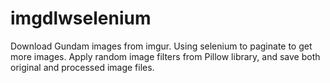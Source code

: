# imgdlwselenium
Download Gundam images from imgur. Using selenium to paginate to get more images. 
Apply random image filters from Pillow library, and save both original and processed image files.
